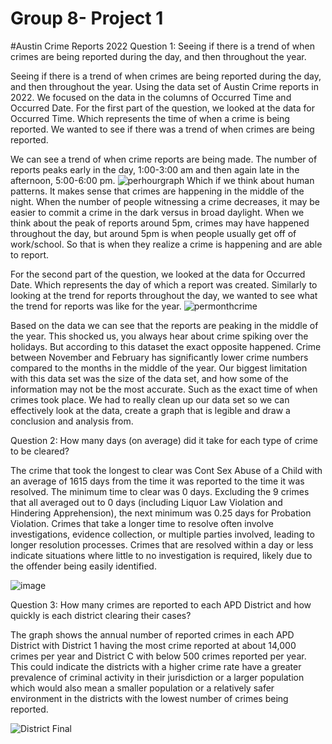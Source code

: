 # Group 8- Project 1
#Austin Crime Reports 2022
Question 1: Seeing if there is a trend of when crimes are being reported during the day, and then throughout the year.

Seeing if there is a trend of when crimes are being reported during the day, and then throughout the year.
Using the data set of Austin Crime reports in 2022. We focused on the data in the columns of Occurred Time and Occurred Date.
For the first part of the question, we looked at the data for Occurred Time. Which represents the time of when a crime is being reported. We wanted to see if there was a trend of when crimes are being reported.

We can see a trend of when crime reports are being made. The number of reports peaks early in the day, 1:00-3:00 am and then again late in the afternoon, 5:00-6:00 pm. ![perhourgraph](https://github.com/ilianamca/Project-1/assets/130320641/6c6a05d7-8d4e-49da-9d4d-f33e2abef50f)
Which if we think about human patterns. It makes sense that crimes are happening in the middle of the night. When the number of people witnessing a crime decreases, it may be easier to commit a crime in the dark versus in broad daylight. When we think about the peak of reports around 5pm, crimes may have happened throughout the day, but around 5pm is when people usually get off of work/school. So that is when they realize a crime is happening and are able to report. 

For the second part of the question, we looked at the data for Occurred Date. Which represents the day of which a report was created. Similarly to looking at the trend for reports throughout the day, we wanted to see what the trend for reports was like for the year. 
![permonthcrime](https://github.com/ilianamca/Project-1/assets/130320641/94bc7055-0095-4b2a-a29f-1aba187509e0)

Based on the data we can see that the reports are peaking in the middle of the year. This shocked us, you always hear about crime spiking over the holidays. But according to this dataset the exact opposite happened. Crime between November and February has significantly lower crime numbers compared to the months in the middle of the year. 
Our biggest limitation with this data set was the size of the data set, and how some of the information may not be the most accurate. Such as the exact time of when crimes took place. We had to really clean up our data set so we can effectively look at the data, create a graph that is legible and draw a conclusion and analysis from. 

Question 2: How many days (on average) did it take for each type of crime to be cleared?

The crime that took the longest to clear was Cont Sex Abuse of a Child with an average of 1615 days from the time it was reported to the time it was resolved. The minimum time to clear was 0 days. Excluding the 9 crimes that all averaged out to 0 days (including Liquor Law Violation and Hindering Apprehension), the next minimum was 0.25 days for Probation Violation. Crimes that take a longer time to resolve often involve  investigations, evidence collection, or multiple parties involved, leading to longer resolution processes. Crimes that are resolved within a day or less indicate situations where little to no investigation is required, likely due to the offender being easily identified. 

![image](https://github.com/ilianamca/Project-1/assets/130519405/9e2e51fa-4379-491a-8dd3-f5fc8a146e24)

Question 3: How many crimes are reported to each APD District and how quickly is each district clearing their cases?

The graph shows the annual number of reported crimes in each APD District with District 1 having the most crime reported at about 14,000 crimes per year and District C with below 500 crimes reported per year. This could indicate the districts with a higher crime rate have a greater prevalence of criminal activity in their jurisdiction or a larger population which would also mean a smaller population or a relatively safer environment in the districts with the lowest number of crimes being reported. 

![District Final](https://github.com/ilianamca/Project-1/assets/130122599/1bf111a5-4751-4902-94a3-b2fa1ca9faef)




